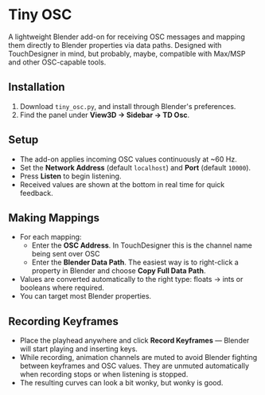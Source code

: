# Tiny OSC

A lightweight Blender add-on for receiving OSC messages and mapping them directly to Blender properties via data paths. Designed with TouchDesigner in mind, but probably, maybe, compatible with Max/MSP and other OSC-capable tools.

## Installation
1. Download `tiny_osc.py`, and install through Blender's preferences.
2. Find the panel under **View3D → Sidebar → TD Osc**.

## Setup
- The add-on applies incoming OSC values continuously at ~60 Hz.  
- Set the **Network Address** (default `localhost`) and **Port** (default `10000`).  
- Press **Listen** to begin listening.  
- Received values are shown at the bottom in real time for quick feedback.

## Making Mappings
- For each mapping:  
  - Enter the **OSC Address**. In TouchDesigner this is the channel name being sent over OSC
  - Enter the **Blender Data Path**. The easiest way is to right-click a property in Blender and choose **Copy Full Data Path**.
- Values are converted automatically to the right type: floats → ints or booleans where required.  
- You can target most Blender properties.  

## Recording Keyframes
- Place the playhead anywhere and click **Record Keyframes** — Blender will start playing and inserting keys.
- While recording, animation channels are muted to avoid Blender fighting between keyframes and OSC values. They are unmuted automatically when recording stops or when listening is stopped.  
- The resulting curves can look a bit wonky, but wonky is good.
